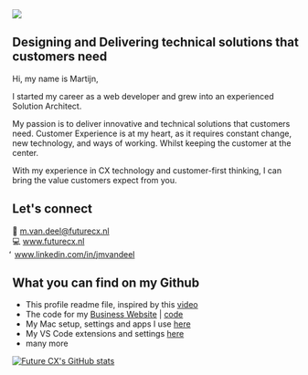 <img src="https://media.licdn.com/dms/image/v2/C4E16AQFReS3mp28hFA/profile-displaybackgroundimage-shrink_350_1400/profile-displaybackgroundimage-shrink_350_1400/0/1655810593137?e=1736985600&v=beta&t=SfoIZ4uMjZi0QvAgP_RjYhMBvf5XWz-EIQMNaK_KWgM" >

## Designing and Delivering technical solutions that customers need

Hi, my name is Martijn,

I started my career as a web developer and grew into an experienced Solution Architect.

My passion is to deliver innovative and technical solutions that customers need. Customer Experience is at my heart, as it requires constant change, new technology, and ways of working. Whilst keeping the customer at the center.

With my experience in CX technology and customer-first thinking, I can bring the value customers expect from you.

## Let's connect
:email: m.van.deel@futurecx.nl <br>
:computer: www.futurecx.nl <br>
&#xEEB3; www.linkedin.com/in/jmvandeel

## What you can find on my Github
 - This profile readme file, inspired by this [video](https://www.youtube.com/watch?v=DWFs6aqknqw)
 - The code for my [Business Website](https://www.futurecx.nl) | [code](https://github.com/Future-CX/Futurecx-nl)
 - My Mac setup, settings and apps I use [here](https://github.com/Future-CX/Future-CX/blob/main/mymac.md) 
 - My VS Code extensions and settings [here](https://github.com/Future-CX/Future-CX/blob/main/vscode.md)
 - many more

[![Future CX's GitHub stats](https://github-readme-stats.vercel.app/api?username=future-cx&show_icons=true&theme=transparent)](https://github.com/future-cx/github-readme-stats)
